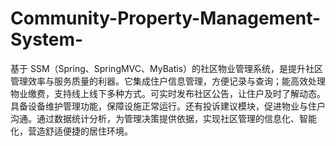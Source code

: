 # Community-Property-Management-System-
基于 SSM（Spring、SpringMVC、MyBatis）的社区物业管理系统，是提升社区管理效率与服务质量的利器。它集成住户信息管理，方便记录与查询；能高效处理物业缴费，支持线上线下多种方式。可实时发布社区公告，让住户及时了解动态。具备设备维护管理功能，保障设施正常运行。还有投诉建议模块，促进物业与住户沟通。通过数据统计分析，为管理决策提供依据，实现社区管理的信息化、智能化，营造舒适便捷的居住环境。 
